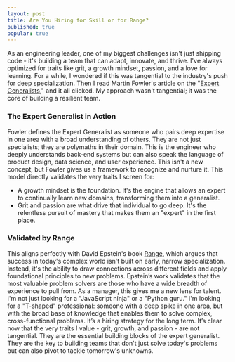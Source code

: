 ```yaml
---
layout: post
title: ​Are You Hiring for Skill or for Range?
published: true
popular: true
---
```

As an engineering leader, one of my biggest challenges isn't just shipping code - it's building a team that can adapt, innovate, and thrive. I've always optimized for traits like grit, a growth mindset, passion, and a love for learning. For a while, I wondered if this was tangential to the industry's push for deep specialization.
Then I read Martin Fowler's article on the "[Expert Generalists](https://martinfowler.com/articles/expert-generalist.html)," and it all clicked. My approach wasn't tangential; it was the core of building a resilient team.
### The Expert Generalist in Action
Fowler defines the Expert Generalist as someone who pairs deep expertise in one area with a broad understanding of others. They are not just specialists; they are polymaths in their domain. This is the engineer who deeply understands back-end systems but can also speak the language of product design, data science, and user experience. This isn't a new concept, but Fowler gives us a framework to recognize and nurture it.
This model directly validates the very traits I screen for:
 * A growth mindset is the foundation. It's the engine that allows an expert to continually learn new domains, transforming them into a generalist.
 * Grit and passion are what drive that individual to go deep. It's the relentless pursuit of mastery that makes them an "expert" in the first place.
### Validated by Range
This aligns perfectly with David Epstein's book [Range](https://davidepstein.com/), which argues that success in today's complex world isn't built on early, narrow specialization. Instead, it's the ability to draw connections across different fields and apply foundational principles to new problems. Epstein’s work validates that the most valuable problem solvers are those who have a wide breadth of experience to pull from.
As a manager, this gives me a new lens for talent. I'm not just looking for a "JavaScript ninja" or a "Python guru." I'm looking for a "T-shaped" professional: someone with a deep spike in one area, but with the broad base of knowledge that enables them to solve complex, cross-functional problems. It’s a hiring strategy for the long term.
It’s clear now that the very traits I value - grit, growth, and passion - are not tangential. They are the essential building blocks of the expert generalist. They are the key to building teams that don't just solve today's problems but can also pivot to tackle tomorrow's unknowns.

